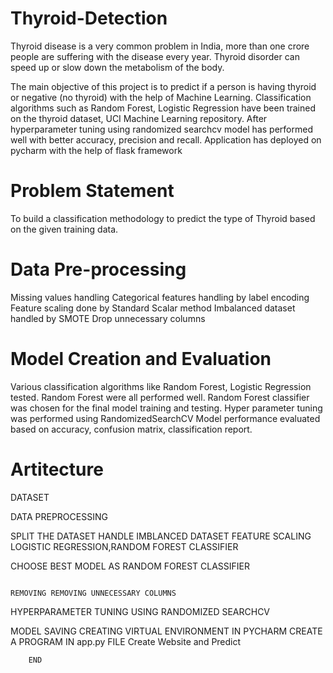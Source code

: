 # Thyroid-Detection
Thyroid disease is a very common problem in India, more than one crore people are suffering with the disease every year. Thyroid disorder can speed up or slow down the metabolism of the body.

The main objective of this project is to predict if a person is having thyroid or negative (no thyroid) with the help of Machine Learning. Classification algorithms such as Random Forest, Logistic Regression have been trained on the thyroid dataset, UCI Machine Learning repository. After hyperparameter tuning using randomized searchcv model has performed well with better accuracy, precision and recall. Application has deployed on pycharm with the help of flask framework

# Problem Statement
To build a classification methodology to predict the type of Thyroid based on the given training data.
# Data Pre-processing
Missing values handling 
Categorical features handling by label encoding
Feature scaling done by Standard Scalar method
Imbalanced dataset handled by SMOTE
Drop unnecessary columns

# Model Creation and Evaluation
Various classification algorithms like Random Forest, Logistic Regression tested.
Random Forest were all performed well. Random Forest classifier was chosen for the final model training and testing.
Hyper parameter tuning was performed using RandomizedSearchCV
Model performance evaluated based on accuracy, confusion matrix, classification report.

# Artitecture	
                                
DATASET	

DATA PREPROCESSING	


SPLIT THE DATASET
HANDLE     IMBLANCED DATASET
FEATURE SCALING
LOGISTIC REGRESSION,RANDOM FOREST CLASSIFIER
                                      
CHOOSE BEST MODEL AS RANDOM FOREST CLASSIFIER

  
                                                                                                                                                                             
																					 REMOVING REMOVING UNNECESSARY COLUMNS
HYPERPARAMETER TUNING USING RANDOMIZED SEARCHCV
      
MODEL SAVING
CREATING VIRTUAL ENVIRONMENT IN PYCHARM
CREATE A PROGRAM IN app.py FILE
Create Website and Predict
                                                                                                       
        END
 
